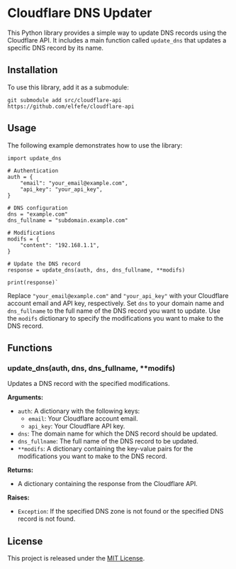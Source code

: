 Cloudflare DNS Updater
======================

This Python library provides a simple way to update DNS records using the Cloudflare API. It includes a main function called `update_dns` that updates a specific DNS record by its name.

Installation
------------

To use this library, add it as a submodule:

    git submodule add src/cloudflare-api https://github.com/elfefe/cloudflare-api

Usage
-----

The following example demonstrates how to use the library:

```
import update_dns  

# Authentication
auth = {     
    "email": "your_email@example.com",     
    "api_key": "your_api_key", 
}  

# DNS configuration
dns = "example.com" 
dns_fullname = "subdomain.example.com"  

# Modifications 
modifs = {     
    "content": "192.168.1.1", 
}  

# Update the DNS record 
response = update_dns(auth, dns, dns_fullname, **modifs) 

print(response)`
```
Replace `"your_email@example.com"` and `"your_api_key"` with your Cloudflare account email and API key, respectively. Set `dns` to your domain name and `dns_fullname` to the full name of the DNS record you want to update. Use the `modifs` dictionary to specify the modifications you want to make to the DNS record.

Functions
---------

### update\_dns(auth, dns, dns\_fullname, \*\*modifs)

Updates a DNS record with the specified modifications.

**Arguments:**

*   `auth`: A dictionary with the following keys:
    *   `email`: Your Cloudflare account email.
    *   `api_key`: Your Cloudflare API key.
*   `dns`: The domain name for which the DNS record should be updated.
*   `dns_fullname`: The full name of the DNS record to be updated.
*   `**modifs`: A dictionary containing the key-value pairs for the modifications you want to make to the DNS record.

**Returns:**

*   A dictionary containing the response from the Cloudflare API.

**Raises:**

*   `Exception`: If the specified DNS zone is not found or the specified DNS record is not found.

License
-------

This project is released under the [MIT License](https://opensource.org/licenses/MIT).